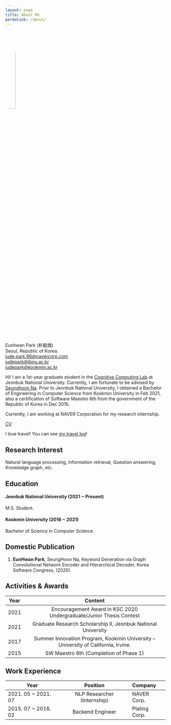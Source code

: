 ```yaml
---
layout: page
title: About Me
permalink: /about/
---
```

<img src="https://avatars.githubusercontent.com/JudePark96" width="25%" height="25%" style="border-radius:50%"/><br/>
Eunhwan Park (朴殷煥) <br >
Seoul, Republic of Korea. <br >
jude.park.96@navercorp.com <br >
judepark@jbnu.ac.kr <br >
judepark@kookmin.ac.kr 

Hi! I am a 1st-year graduate student in the [Cognitive Computing Lab](http://nlp.jbnu.ac.kr/) at Jeonbuk National University. Currently, I am fortunate to be advised by [Seunghoon Na](http://nlp.jbnu.ac.kr/~nash/faculty.html). Prior to Jeonbuk National University, I obtained a Bachelor of Engineering in Computer Science from Kookmin University in Feb 2021, also a certification of Software Maestro 6th from the government of the Republic of Korea in Dec 2015.

Currently, I am working at NAVER Corporation for my research internship.

[CV](https://github.com/JudePark96/judepark96.github.io/blob/master/eunhwanpark_cv.pdf)

I love travel! You can see [my travel log](https://judepark96.github.io/travel_log/#1)!

## Research Interest

Natural language processing, Information retrieval, Question answering, Knowledge graph, etc.

## Education

#### Jeonbuk National University (2021 ~ Present)

M.S. Student.

#### Kookmin University (2016 ~ 2021)

Bachelor of Science in Computer Science.

## Domestic Publication

1. **EunHwan Park**, SeungHoon Na, Keyword Generation via Graph Convolutional Network Encoder and Hierarchical Decoder, Korea Software Congress, (2020).

## Activities & Awards

| Year   |      Content      |  
|----------|:-------------:|
| 2021 | Encouragement Award in KSC 2020 Undergraduate/Junior Thesis Contest |
| 2021 | Graduate Research Scholarship II, Jeonbuk National University |
| 2017 |  Summer Innovation Program, Kookmin University – University of California, Irvine. |
| 2015 |  SW Maestro 6th (Completion of Phase 1) |

## Work Experience

| Year   |      Position      | Company |  
|----------|:-------------:|:-------------|
| 2021. 05 ~ 2021. 07 | NLP Researcher (Internship) | NAVER Corp. |
| 2015. 07 ~ 2016. 02 | Backend Engineer | Plating Corp. |

